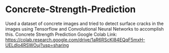 # Concrete-Strength-Prediction
Used a dataset of concrete images and tried to detect surface cracks in the images using Tensorflow and Convolutional Neural Networks to accomplish this.
Concrete Strength Prediction
Google Colab Link: https://colab.research.google.com/drive/1aR6RScKI84EQqF5mxH-UELdlo4RSWOuj?usp=sharing
